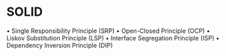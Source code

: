 # SOLID
• Single Responsibility Principle (SRP)
• Open-Closed Principle (OCP)
• Liskov Substitution Principle (LSP)
• Interface Segregation Principle (ISP)
• Dependency Inversion Principle (DIP)
